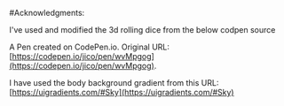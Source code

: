 #Acknowledgments:

I've used and modified the 3d rolling dice from the below codpen source

A Pen created on CodePen.io. Original URL: [https://codepen.io/jico/pen/wvMpgog](https://codepen.io/jico/pen/wvMpgog).

I have used the body background gradient from this URL: [https://uigradients.com/#Sky](https://uigradients.com/#Sky)
